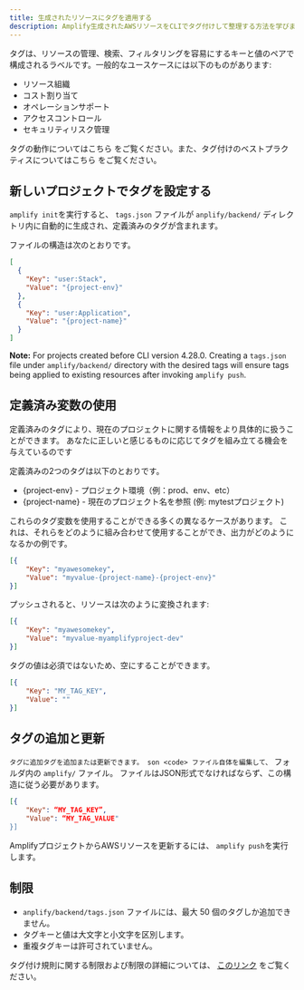 ```yaml
---
title: 生成されたリソースにタグを適用する
description: Amplify生成されたAWSリソースをCLIでタグ付けして整理する方法を学びます。
---
```


タグは、リソースの管理、検索、フィルタリングを容易にするキーと値のペアで構成されるラベルです。一般的なユースケースには以下のものがあります:
* リソース組織
* コスト割り当て
* オペレーションサポート
* アクセスコントロール
* セキュリティリスク管理

タグの動作についてはこちら [](https://docs.aws.amazon.com/general/latest/gr/aws_tagging.html)をご覧ください。また、タグ付けのベストプラクティスについてはこちら [](https://d1.awsstatic.com/whitepapers/aws-tagging-best-practices.pdf) をご覧ください。

## 新しいプロジェクトでタグを設定する

`amplify init`を実行すると、 `tags.json` ファイルが `anplify/backend/` ディレクトリ内に自動的に生成され、定義済みのタグが含まれます。

ファイルの構造は次のとおりです。
```json
[
  {
    "Key": "user:Stack",
    "Value": "{project-env}"
  },
  {
    "Key": "user:Application",
    "Value": "{project-name}"
  }
]
```
**Note:** For projects created before CLI version 4.28.0. Creating a `tags.json` file under `amplify/backend/` directory with the desired tags will ensure tags being applied to existing resources after invoking `amplify push`.

## 定義済み変数の使用

定義済みのタグにより、現在のプロジェクトに関する情報をより具体的に扱うことができます。 あなたに正しいと感じるものに応じてタグを組み立てる機会を与えているのです

定義済みの2つのタグは以下のとおりです。

* {project-env} - プロジェクト環境（例：prod、env、etc）
* {project-name} - 現在のプロジェクト名を参照 (例: mytestプロジェクト)


これらのタグ変数を使用することができる多くの異なるケースがあります。 これは、それらをどのように組み合わせて使用することができ、出力がどのようになるかの例です。

```json
[{
    "Key": "myawesomekey",
    "Value": "myvalue-{project-name}-{project-env}"
}]
```

プッシュされると、リソースは次のように変換されます:
```json
[{
    "Key": "myawesomekey",
    "Value": "myvalue-myamplifyproject-dev"
}]
```

タグの値は必須ではないため、空にすることができます。
```json
[{
    "Key": "MY_TAG_KEY",
    "Value": ""
}]
```

## タグの追加と更新

`タグに追加タグを追加または更新できます。 son <code> ファイル自体を編集して、` フォルダ内の `amplify/` ファイル。 ファイルはJSON形式でなければならず、この構造に従う必要があります。

```json
[{
    "Key": “MY_TAG_KEY”,
    "Value": “MY_TAG_VALUE"
}]
```

AmplifyプロジェクトからAWSリソースを更新するには、 `amplify push`を実行します。

## 制限

* `anplify/backend/tags.json` ファイルには、最大 50 個のタグしか追加できません。
* タグキーと値は大文字と小文字を区別します。
* 重複タグキーは許可されていません。

<amplify-callout>

タグ付け規則に関する制限および制限の詳細については、 [このリンク](https://docs.aws.amazon.com/general/latest/gr/aws_tagging.html) をご覧ください。

</amplify-callout>

